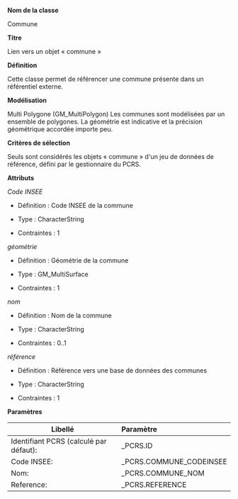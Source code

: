 **Nom de la classe**

Commune

**Titre**

Lien vers un objet « commune »

**Définition**

Cette classe permet de référencer une commune présente dans un référentiel externe.

**Modélisation**

 Multi Polygone (GM_MultiPolygon) Les communes sont modélisées par un ensemble de polygones. La géométrie est indicative et la précision géométrique accordée importe peu.

**Critères de sélection**

Seuls sont considérés les objets « commune » d'un jeu de données de référence, défini par le gestionnaire du PCRS.

**Attributs**

*Code INSEE*

- Définition : Code INSEE de la commune

- Type : CharacterString

- Contraintes : 1

*géométrie*

- Définition : Géométrie de la commune

- Type : GM_MultiSurface

- Contraintes : 1

*nom*

- Définition : Nom de la commune

- Type : CharacterString

- Contraintes : 0..1

*référence*

- Définition : Référence vers une base de données des communes

- Type : CharacterString

- Contraintes : 1

**Paramètres**


| Libellé | Paramètre |
| ---------|:-------------|
|Identifiant PCRS (calculé par défaut):|_PCRS.ID|
|Code INSEE:|_PCRS.COMMUNE_CODEINSEE|
|Nom:|_PCRS.COMMUNE_NOM|
|Reference:|_PCRS.REFERENCE|
